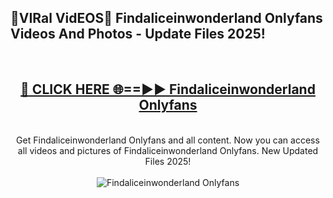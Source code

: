 <h2>🔴VIRal VidEOS🔴 Findaliceinwonderland Onlyfans Videos And Photos - Update Files 2025!</h2>
<br>
<div align="center">
<h2><a href="https://virallinks.top/Hdb6NB" rel="nofollow">🔴 CLICK HERE 🌐==►► Findaliceinwonderland Onlyfans</a></h2>
<br>
Get Findaliceinwonderland Onlyfans and all content. Now you can access all videos and pictures of Findaliceinwonderland Onlyfans. New Updated Files 2025!
<br>
<br>
<a href="https://virallinks.top/Hdb6NB" rel="nofollow" data-target="animated-image.originalLink"><img src="https://i.imgur.com/dJHk4Zq.gif)" alt="Findaliceinwonderland Onlyfans" style="max-width: 100%; display: inline-block;" data-target="animated-image.originalImage"></a>
</div>
<br>
